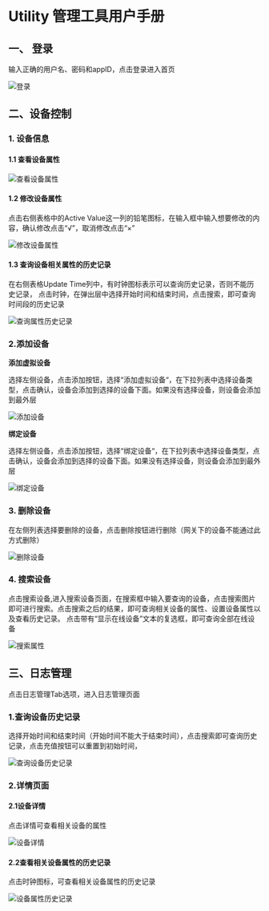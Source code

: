 # Utility 管理工具用户手册

## 一、 登录

输入正确的用户名、密码和appID，点击登录进入首页

![登录](../images/u_login.png)

## 二、设备控制

### 1. 设备信息

#### 1.1 查看设备属性

![查看设备属性](../images/u_attrs.png)

#### 1.2 修改设备属性

点击右侧表格中的Active Value这一列的铅笔图标，在输入框中输入想要修改的内容，确认修改点击“√”，取消修改点击“×”

![修改设备属性](../images/u_edit.png)

#### 1.3 查询设备相关属性的历史记录
在右侧表格Update Time列中，有时钟图标表示可以查询历史记录，否则不能历史记录，
点击时钟，在弹出层中选择开始时间和结束时间，点击搜索，即可查询时间段的历史记录

![查询属性历史记录](../images/u_attrHistory.png)

### 2.添加设备

<strong>添加虚拟设备</strong>

选择左侧设备，点击添加按钮，选择“添加虚拟设备“，在下拉列表中选择设备类型，点击确认，设备会添加到选择的设备下面。如果没有选择设备，则设备会添加到最外层

![添加设备](../images/u_addVdevice.png)

<strong>绑定设备</strong>

选择左侧设备，点击添加按钮，选择“绑定设备“，在下拉列表中选择设备类型，点击确认，设备会添加到选择的设备下面。如果没有选择设备，则设备会添加到最外层

![绑定设备](../images/u_bindDevice.png)

### 3. 删除设备

在左侧列表选择要删除的设备，点击删除按钮进行删除（网关下的设备不能通过此方式删除）

![删除设备](../images/u_deleteDevice.png)

### 4. 搜索设备

点击搜索设备,进入搜索设备页面，在搜索框中输入要查询的设备，点击搜索图片即可进行搜索。点击搜索之后的结果，即可查询相关设备的属性、设置设备属性以及查看历史记录。
点击带有“显示在线设备”文本的复选框，即可查询全部在线设备


![搜索属性](../images/u_search.png)

##  三、日志管理

点击日志管理Tab选项，进入日志管理页面

### 1.查询设备历史记录

选择开始时间和结束时间（开始时间不能大于结束时间），点击搜索即可查询历史记录，点击充值按钮可以重置到初始时间，

![查询设备历史记录](../images/u_sHistory.png)

### 2.详情页面

#### 2.1设备详情

点击详情可查看相关设备的属性

![设备详情](../images/u_detaile.png)

#### 2.2查看相关设备属性的历史记录

点击时钟图标，可查看相关设备属性的历史记录

![设备属性历史记录](../images/u_logo_history.png)
